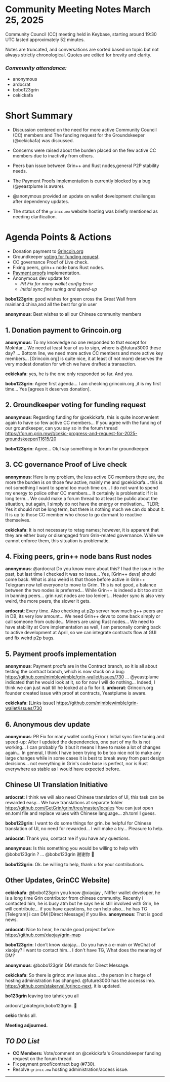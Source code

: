 


# Community Meeting Notes March 25, 2025

Community Council (CC) meeting held in Keybase, starting around  19:30 UTC lasted approximately 52 minutes.

Notes are truncated, and conversations are sorted based on topic but not always strictly chronological. Quotes are edited for brevity and clarity.

### _Community attendance:_

*   anonymous
*   ardocrat
*   bobo123grin
*   cekickafa

# Short Summary

*   Discussion centered on the need for more active Community Council (CC) members and
  The funding request for the Groundskeeper (@cekickafa) was discussed.
*   Concerns were raised about the burden placed on the few active CC members due to inactivity from others.
*   Peers ban issue between Grin++ and Rust nodes,general P2P stability needs.
*   The Payment Proofs implementation is currently blocked by a bug (@yeastplume is aware).
*   @anonymous provided an update on wallet development challenges after dependency updates.

*   The status of the `grincc.mw` website hosting was briefly mentioned as needing clarification.

# Agenda Points & Actions

*   Donation payment to [Grincoin.org](https://grincoin.org/)
*   Groundkeeper [voting for funding request](https://forum.grin.mw/t/cekic-progress-and-request-for-2025-groundskeeper/11615).
*   CC governance Proof of Live check.
*   Fixing peers, grin++ node bans Rust nodes.
*   [Payment proofs](https://github.com/mimblewimble/grin-wallet/issues/730) implementation.
*   Anonymous dev update for
    *   _PR Fix for many wallet config Error_
    *   _Initial sync fine tuning and speed-up_



__bobo123grin__: good wishes for green cross the Great Wall from mainland.china,and all the best for grin user

__anonymous__: Best wishes to all our Chinese community members

## 1. Donation payment to Grincoin.org

__anonymous__: To my knowledge no one responded to that except for Mokhtar... We need at least four of us to sign, where is @futura3000 these day? ... Bottom line, we need more active CC members and more active key members... [Grincoin.org] is quite nice, it at least (if not more) deserves the very modest donation for which we have drafted a transaction.

__cekickafa__: yes, he is the one only responded so far. And you.

__bobo123grin__: Agree first agenda... I am checking grincoin.org ,it is my first time... Yes [agrees it deserves donation].

## 2. Groundkeeper voting for funding request

__anonymous__: Regarding funding for @cekickafa, this is quite inconvenient again to have so few active CC members... If you agree with the funding of our groundkeeper, can you say so in the forum thread https://forum.grin.mw/t/cekic-progress-and-request-for-2025-groundskeeper/11615/20

__bobo123grin__: Agree... Ok,I say something in forum for groundkeeper.

## 3. CC governance Proof of Live check

__anonymous__: Here is my problem, the less active CC members there are, the more the burden is on those few active, mainly me and @cekickafa... this is not something I want to spend too much time on... I do not want to spend my energy to police other CC members... It certainly is problematic if it is long term... We could make a forum thread to at least be public about the situation, but again, I simply do not have the energy or motivation... TLDR; Yes it should not be long term, but there is nothing much we can do about it. It is up to those CC member who chose to go dormant to reactive themselves.

__cekickafa__: It is not necessary to retag names; however, it is apparent that they are either busy or disengaged from Grin-related governance. While we cannot enforce them, this situation is problematic.

## 4. Fixing peers, grin++ node bans Rust nodes

__anonymous__: @ardocrat Do you know more about this? I had the issue in the past, but last time I checked it was no issue... Yes, [Grin++ devs] should come back. What is also weird is that those before active in Grin++ Telegram now tell everyone to move to Grim. This is not good, a balance between the two nodes is preferred... While Grin++ is indeed a bit too strict in banning peers... grin rust nodes are too lenient... Header sync is also very weird, the more peers, the slower it gets.

__ardocrat__: Every time. Also checking at p2p server how much g++ peers are in DB, its very low amount... We need Grin++ devs to come back simply or call someone from outside… Miners are using Rust nodes... We need to have stability at Core implementation as well, I am personally coming back to active development at April, so we can integrate contracts flow at GUI and fix weird p2p bugs.

## 5. Payment proofs implementation

__anonymous__: Payment proofs are in the Contract branch, so it is all about testing the contract branch, which is now stuck on a bug: https://github.com/mimblewimble/grin-wallet/issues/730 ... @yeastplume indicated that he would look at it, so for now I will do nothing... Indeed, I think we can just wait till he looked at a fix for it.
__ardocrat__: Grincoin.org founder created issue with proof at contracts, Yeastplume is aware.

__cekickafa__: [Links issue] https://github.com/mimblewimble/grin-wallet/issues/730

## 6. Anonymous dev update

__anonymous__: PR Fix for many wallet config Error / Initial sync fine tuning and speed-up: After I updated the dependencies, one part of my fix is not working... I can probably fix it but it means I have to make a lot of changes again... In general, I think I have been trying to be too nice not to make any large changes while in some cases it is best to break away from past design decisions... not everything in Grin's code base is perfect, nor is Rust everywhere as stable as I would have expected before.

## Chinese UI Translation Initiative

__ardocrat__: I think we will also need Chinese translation of UI, this task can be rewarded easy... We have translations at separate folder https://github.com/GetGrin/grim/tree/master/locales You can just open en.toml file and replace values with Chinese language... zh.toml I guess.

__bobo123grin__: I want to do some things for grin. be helpful for Chinese translation of UI, no need for rewarded... I will make a try... Pleasure to help.

__ardocrat__: Thank you, contact me if you have any questions.

__anonymous__: Is this something you would be willing to help with @bobo123grin ? ... @bobo123grin 谢谢你 :pray:

__bobo123grin__: Ok. be willing to help, thank u for your contributions.

## Other Updates, GrinCC Website)

__cekickafa__: @bobo123grin you know @xiaojay , Niffler wallet developer, he is a long time Grin contributor from chinese community. Recently i contacted him, he is busy atm but he says he is still involved with Grin, he will contribute... if you have questions, he can help also... he has TG [Telegram] i can DM [Direct Message] if you like.
__anonymous__: That is good news.

__ardocrat__: Nice to hear, he made good project before https://github.com/xiaojay/grin-map

__bobo123grin__: I don’t know xiaojay... Do you have a e-main or WeChat of xiaojay? I want to contact him... I don't have TG, What does the meaning of DM?

__anonymous__: @bobo123grin DM stands for Direct Message.

__cekickafa__: So there is grincc.mw issue also... the person in c
harge of hosting administration has changed. @future3000 has the accesss imo. https://github.com/stakervali/grincc-next, it is updated.

**bo123grin** leaving too tahnk you all



ardocrat,pirategrin,bobo123grin.
👋

**cekic** thnks all.





**Meeting adjourned.** 

## *TO DO List*


*   **CC Members:** Vote/comment on @cekickafa's Groundskeeper funding request on the forum thread.
* Fix payment proof/contract bug (#730).
*  Resolve `grincc.mw` hosting administration/access issue.












    



---